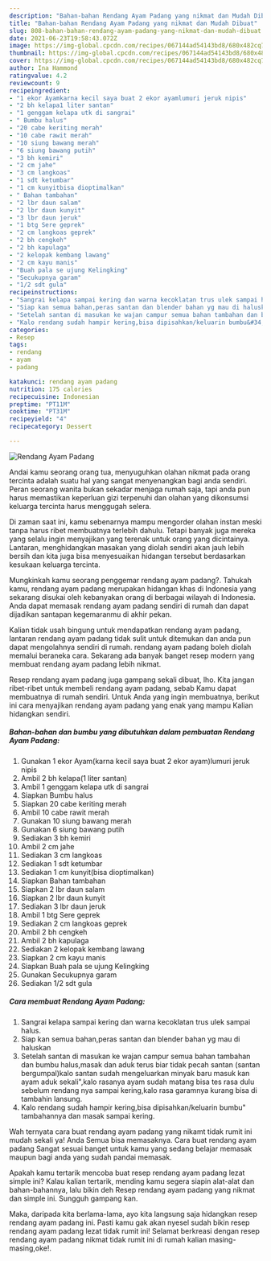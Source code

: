 ```yaml
---
description: "Bahan-bahan Rendang Ayam Padang yang nikmat dan Mudah Dibuat"
title: "Bahan-bahan Rendang Ayam Padang yang nikmat dan Mudah Dibuat"
slug: 808-bahan-bahan-rendang-ayam-padang-yang-nikmat-dan-mudah-dibuat
date: 2021-06-23T19:58:43.072Z
image: https://img-global.cpcdn.com/recipes/067144ad54143bd8/680x482cq70/rendang-ayam-padang-foto-resep-utama.jpg
thumbnail: https://img-global.cpcdn.com/recipes/067144ad54143bd8/680x482cq70/rendang-ayam-padang-foto-resep-utama.jpg
cover: https://img-global.cpcdn.com/recipes/067144ad54143bd8/680x482cq70/rendang-ayam-padang-foto-resep-utama.jpg
author: Ina Hammond
ratingvalue: 4.2
reviewcount: 9
recipeingredient:
- "1 ekor Ayamkarna kecil saya buat 2 ekor ayamlumuri jeruk nipis"
- "2 bh kelapa1 liter santan"
- "1 genggam kelapa utk di sangrai"
- " Bumbu halus"
- "20 cabe keriting merah"
- "10 cabe rawit merah"
- "10 siung bawang merah"
- "6 siung bawang putih"
- "3 bh kemiri"
- "2 cm jahe"
- "3 cm langkoas"
- "1 sdt ketumbar"
- "1 cm kunyitbisa dioptimalkan"
- " Bahan tambahan"
- "2 lbr daun salam"
- "2 lbr daun kunyit"
- "3 lbr daun jeruk"
- "1 btg Sere geprek"
- "2 cm langkoas geprek"
- "2 bh cengkeh"
- "2 bh kapulaga"
- "2 kelopak kembang lawang"
- "2 cm kayu manis"
- "Buah pala se ujung Kelingking"
- "Secukupnya garam"
- "1/2 sdt gula"
recipeinstructions:
- "Sangrai kelapa sampai kering dan warna kecoklatan trus ulek sampai halus."
- "Siap kan semua bahan,peras santan dan blender bahan yg mau di haluskan"
- "Setelah santan di masukan ke wajan campur semua bahan tambahan dan bumbu halus,masak dan aduk terus biar tidak pecah santan (santan bergumpal)kalo santan sudah mengeluarkan minyak baru masuk kan ayam aduk sekali&#34;,kalo rasanya ayam sudah matang bisa tes rasa dulu sebelum rendang nya sampai kering,kalo rasa garamnya kurang bisa di tambahin lansung."
- "Kalo rendang sudah hampir kering,bisa dipisahkan/keluarin bumbu&#34; tambahannya dan masak sampai kering."
categories:
- Resep
tags:
- rendang
- ayam
- padang

katakunci: rendang ayam padang 
nutrition: 175 calories
recipecuisine: Indonesian
preptime: "PT11M"
cooktime: "PT31M"
recipeyield: "4"
recipecategory: Dessert

---
```



![Rendang Ayam Padang](https://img-global.cpcdn.com/recipes/067144ad54143bd8/680x482cq70/rendang-ayam-padang-foto-resep-utama.jpg)

Andai kamu seorang orang tua, menyuguhkan olahan nikmat pada orang tercinta adalah suatu hal yang sangat menyenangkan bagi anda sendiri. Peran seorang  wanita bukan sekadar menjaga rumah saja, tapi anda pun harus memastikan keperluan gizi terpenuhi dan olahan yang dikonsumsi keluarga tercinta harus menggugah selera.

Di zaman  saat ini, kamu sebenarnya mampu mengorder olahan instan meski tanpa harus ribet membuatnya terlebih dahulu. Tetapi banyak juga mereka yang selalu ingin menyajikan yang terenak untuk orang yang dicintainya. Lantaran, menghidangkan masakan yang diolah sendiri akan jauh lebih bersih dan kita juga bisa menyesuaikan hidangan tersebut berdasarkan kesukaan keluarga tercinta. 



Mungkinkah kamu seorang penggemar rendang ayam padang?. Tahukah kamu, rendang ayam padang merupakan hidangan khas di Indonesia yang sekarang disukai oleh kebanyakan orang di berbagai wilayah di Indonesia. Anda dapat memasak rendang ayam padang sendiri di rumah dan dapat dijadikan santapan kegemaranmu di akhir pekan.

Kalian tidak usah bingung untuk mendapatkan rendang ayam padang, lantaran rendang ayam padang tidak sulit untuk ditemukan dan anda pun dapat mengolahnya sendiri di rumah. rendang ayam padang boleh diolah memalui beraneka cara. Sekarang ada banyak banget resep modern yang membuat rendang ayam padang lebih nikmat.

Resep rendang ayam padang juga gampang sekali dibuat, lho. Kita jangan ribet-ribet untuk membeli rendang ayam padang, sebab Kamu dapat membuatnya di rumah sendiri. Untuk Anda yang ingin membuatnya, berikut ini cara menyajikan rendang ayam padang yang enak yang mampu Kalian hidangkan sendiri.

<!--inarticleads1-->

##### Bahan-bahan dan bumbu yang dibutuhkan dalam pembuatan Rendang Ayam Padang:

1. Gunakan 1 ekor Ayam(karna kecil saya buat 2 ekor ayam)lumuri jeruk nipis
1. Ambil 2 bh kelapa(1 liter santan)
1. Ambil 1 genggam kelapa utk di sangrai
1. Siapkan  Bumbu halus
1. Siapkan 20 cabe keriting merah
1. Ambil 10 cabe rawit merah
1. Gunakan 10 siung bawang merah
1. Gunakan 6 siung bawang putih
1. Sediakan 3 bh kemiri
1. Ambil 2 cm jahe
1. Sediakan 3 cm langkoas
1. Sediakan 1 sdt ketumbar
1. Sediakan 1 cm kunyit(bisa dioptimalkan)
1. Siapkan  Bahan tambahan
1. Siapkan 2 lbr daun salam
1. Siapkan 2 lbr daun kunyit
1. Sediakan 3 lbr daun jeruk
1. Ambil 1 btg Sere geprek
1. Sediakan 2 cm langkoas geprek
1. Ambil 2 bh cengkeh
1. Ambil 2 bh kapulaga
1. Sediakan 2 kelopak kembang lawang
1. Siapkan 2 cm kayu manis
1. Siapkan Buah pala se ujung Kelingking
1. Gunakan Secukupnya garam
1. Sediakan 1/2 sdt gula




<!--inarticleads2-->

##### Cara membuat Rendang Ayam Padang:

1. Sangrai kelapa sampai kering dan warna kecoklatan trus ulek sampai halus.
1. Siap kan semua bahan,peras santan dan blender bahan yg mau di haluskan
1. Setelah santan di masukan ke wajan campur semua bahan tambahan dan bumbu halus,masak dan aduk terus biar tidak pecah santan (santan bergumpal)kalo santan sudah mengeluarkan minyak baru masuk kan ayam aduk sekali&#34;,kalo rasanya ayam sudah matang bisa tes rasa dulu sebelum rendang nya sampai kering,kalo rasa garamnya kurang bisa di tambahin lansung.
1. Kalo rendang sudah hampir kering,bisa dipisahkan/keluarin bumbu&#34; tambahannya dan masak sampai kering.




Wah ternyata cara buat rendang ayam padang yang nikamt tidak rumit ini mudah sekali ya! Anda Semua bisa memasaknya. Cara buat rendang ayam padang Sangat sesuai banget untuk kamu yang sedang belajar memasak maupun bagi anda yang sudah pandai memasak.

Apakah kamu tertarik mencoba buat resep rendang ayam padang lezat simple ini? Kalau kalian tertarik, mending kamu segera siapin alat-alat dan bahan-bahannya, lalu bikin deh Resep rendang ayam padang yang nikmat dan simple ini. Sungguh gampang kan. 

Maka, daripada kita berlama-lama, ayo kita langsung saja hidangkan resep rendang ayam padang ini. Pasti kamu gak akan nyesel sudah bikin resep rendang ayam padang lezat tidak rumit ini! Selamat berkreasi dengan resep rendang ayam padang nikmat tidak rumit ini di rumah kalian masing-masing,oke!.

